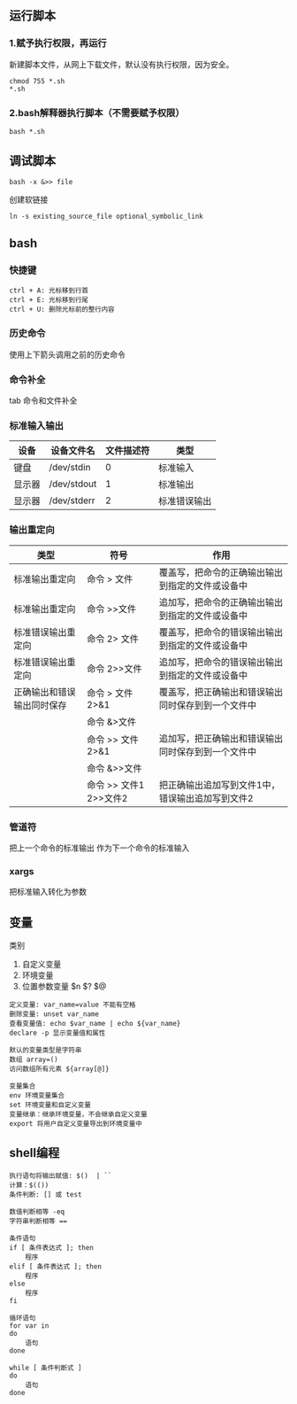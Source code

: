 ## 运行脚本

### 1.赋予执行权限，再运行 
新建脚本文件，从网上下载文件，默认没有执行权限，因为安全。  
```
chmod 755 *.sh
*.sh
```
### 2.bash解释器执行脚本（不需要赋予权限）  
```
bash *.sh
```

## 调试脚本
```
bash -x &>> file
```

创建软链接 
```
ln -s existing_source_file optional_symbolic_link
```

##  bash
### 快捷键  
```
ctrl + A: 光标移到行首  
ctrl + E: 光标移到行尾  
ctrl + U: 删除光标前的整行内容  
```  
### 历史命令
使用上下箭头调用之前的历史命令  

### 命令补全
tab 命令和文件补全  

### 标准输入输出
| 设备 | 设备文件名 | 文件描述符 | 类型 |
| -- | -- | -- | -- |
| 键盘 | /dev/stdin | 0 | 标准输入 |
| 显示器 | /dev/stdout | 1 | 标准输出 |
| 显示器 | /dev/stderr | 2 | 标准错误输出 |

### 输出重定向

| 类型 | 符号 | 作用 |
| -- | -- | -- |
|标准输出重定向 | 命令 > 文件 | 覆盖写，把命令的正确输出输出到指定的文件或设备中 |
|标准输出重定向 | 命令 >>文件 | 追加写，把命令的正确输出输出到指定的文件或设备中 |
|标准错误输出重定向 | 命令 2> 文件 | 覆盖写，把命令的错误输出输出到指定的文件或设备中 |
|标准错误输出重定向 | 命令 2>>文件 | 追加写，把命令的错误输出输出到指定的文件或设备中 |
|正确输出和错误输出同时保存 | 命令 > 文件 2>&1 | 覆盖写，把正确输出和错误输出同时保存到到一个文件中 |
| | 命令 &>文件 | |
| | 命令 >> 文件 2>&1 | 追加写，把正确输出和错误输出同时保存到到一个文件中 |
| | 命令 &>>文件 |  |
| | 命令 >> 文件1 2>>文件2 | 把正确输出追加写到文件1中，错误输出追加写到文件2 |

### 管道符
把上一个命令的标准输出 作为下一个命令的标准输入  

### xargs
把标准输入转化为参数

## 变量

类别
1. 自定义变量
2. 环境变量
3. 位置参数变量 $n $? $@

```
定义变量: var_name=value 不能有空格
删除变量: unset var_name
查看变量值: echo $var_name | echo ${var_name}
declare -p 显示变量值和属性

默认的变量类型是字符串
数组 array=()
访问数组所有元素 ${array[@]}

变量集合
env 环境变量集合
set 环境变量和自定义变量
变量继承：继承环境变量，不会继承自定义变量
export 将用户自定义变量导出到环境变量中
```

## shell编程
```
执行语句将输出赋值: $()  | ``   
计算：$(())
条件判断: [] 或 test  

数值判断相等 -eq
字符串判断相等 ==

条件语句
if [ 条件表达式 ]; then
    程序
elif [ 条件表达式 ]; then
    程序
else
    程序
fi

循环语句
for var in 
do
    语句
done

while [ 条件判断式 ]
do
    语句
done
```